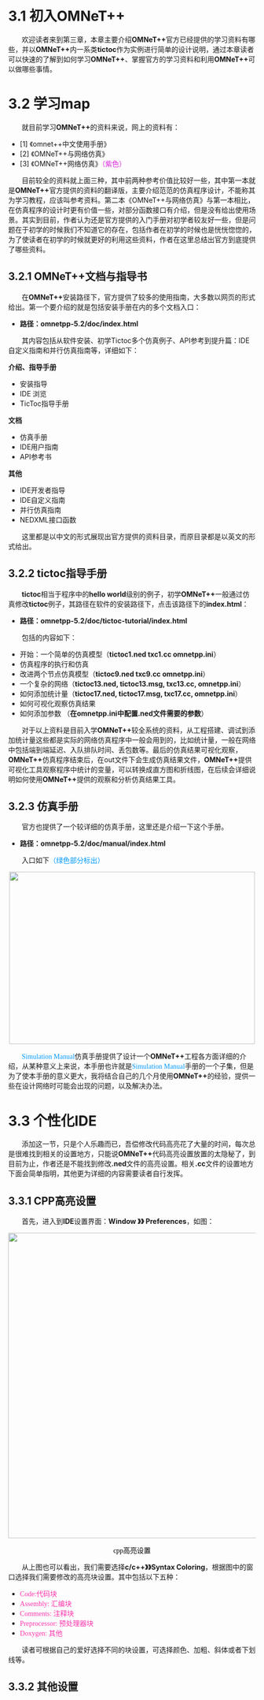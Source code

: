 
# 3.1 初入OMNeT++
&#160; &#160; &#160; &#160;欢迎读者来到第三章，本章主要介绍<b>OMNeT++</b>官方已经提供的学习资料有哪些，并以<b>OMNeT++</b>内一系类<b>tictoc</b>作为实例进行简单的设计说明，通过本章读者可以快速的了解到如何学习<b>OMNeT++</b>、掌握官方的学习资料和利用<b>OMNeT++</b>可以做哪些事情。


# 3.2 学习map
&#160; &#160; &#160; &#160;就目前学习<b>OMNeT++</b>的资料来说，网上的资料有：
- [1] 《omnet++中文使用手册》
- [2] 《OMNeT++与网络仿真》
- [3] 《OMNeT++网络仿真》<font color="#DD22DD" face="黑体">（紫色）</font> </br>

&#160; &#160; &#160; &#160;目前较全的资料就上面三种，其中前两种参考价值比较好一些，其中第一本就是<b>OMNeT++</b>官方提供的资料的翻译版，主要介绍范范的仿真程序设计，不能称其为学习教程，应该叫参考资料。第二本《OMNeT++与网络仿真》与第一本相比，在仿真程序的设计时更有价值一些，对部分函数接口有介绍，但是没有给出使用场景。其实到目前，作者认为还是官方提供的入门手册对初学者较友好一些，但是问题在于初学的时候我们不知道它的存在，包括作者在初学的时候也是恍恍惚惚的，为了使读者在初学的时候就更好的利用这些资料，作者在这里总结出官方到底提供了哪些资料。


## 3.2.1 OMNeT++文档与指导书
&#160; &#160; &#160; &#160;在<b>OMNeT++</b>安装路径下，官方提供了较多的使用指南，大多数以网页的形式给出。第一个要介绍的就是包括安装手册在内的多个文档入口：

- **路径：omnetpp-5.2/doc/index.html**

&#160; &#160; &#160; &#160;其内容包括从软件安装、初学Tictoc多个仿真例子、API参考到提升篇：IDE自定义指南和并行仿真指南等，详细如下：

**介绍、指导手册**
- 安装指导
- IDE 浏览
- TicToc指导手册

**文档**
- 仿真手册
- IDE用户指南
- API参考书

**其他**
- IDE开发者指导
- IDE自定义指南
- 并行仿真指南
- NEDXML接口函数

&#160; &#160; &#160; &#160;这里都是以中文的形式展现出官方提供的资料目录，而原目录都是以英文的形式给出。

## 3.2.2 tictoc指导手册
&#160; &#160; &#160; &#160;**tictoc**相当于程序中的**hello world**级别的例子，初学<b>OMNeT++</b>一般通过仿真修改**tictoc**例子，其路径在软件的安装路径下，点击该路径下的**index.html**：
- **路径：omnetpp-5.2/doc/tictoc-tutorial/index.html** </br>

&#160; &#160; &#160; &#160;包括的内容如下：
-  开始：一个简单的仿真模型（**tictoc1.ned txc1.cc omnetpp.ini**）
-  仿真程序的执行和仿真
-  改进两个节点仿真模型（**tictoc9.ned txc9.cc omnetpp.ini**）
-  一个复杂的网络（**tictoc13.ned, tictoc13.msg, txc13.cc, omnetpp.ini**）
-  如何添加统计量（**tictoc17.ned, tictoc17.msg, txc17.cc, omnetpp.ini**）
-  如何可视化观察仿真结果
-  如何添加参数 （**在omnetpp.ini中配置.ned文件需要的参数**）</br>

&#160; &#160; &#160; &#160;对于以上资料是目前入学<b>OMNeT++</b>较全系统的资料，从工程搭建、调试到添加统计量这些都是实际的网络仿真程序中一般会用到的，比如统计量，一般在网络中包括端到端延迟、入队排队时间、丢包数等。最后的仿真结果可视化观察，<b>OMNeT++</b>仿真程序结束后，在out文件下会生成仿真结果文件，<b>OMNeT++</b>提供可视化工具观察程序中统计的变量，可以转换成直方图和折线图，在后续会详细说明如何使用<b>OMNeT++</b>提供的观察和分析仿真结果工具。


## 3.2.3 仿真手册
&#160; &#160; &#160; &#160;官方也提供了一个较详细的仿真手册，这里还是介绍一下这个手册。

- **路径：omnetpp-5.2/doc/manual/index.html**

&#160; &#160; &#160; &#160;入口如下<font color="#0099FF" face="黑体">（绿色部分标出）</font>


<div align="center">

<img src="img/chapter3/图3-2-3-1.png" height="350" width="500" >

 </div>

 &#160; &#160; &#160; &#160;<font color="#0099FF" face="黑体">Simulation Manual</font>仿真手册提供了设计一个<b>OMNeT++</b>工程各方面详细的介绍，从某种意义上来说，本手册也许就是<font color="#0099FF" face="黑体">Simulation Manual</font>手册的一个子集，但是为了使本手册的意义更大，我将结合自己的几个月使用<b>OMNeT++</b>的经验，提供一些在设计网络时可能会出现的问题，以及解决办法。

# 3.3 个性化IDE

 &#160; &#160; &#160; &#160;添加这一节，只是个人乐趣而已，吾偿修改代码高亮花了大量的时间，每次总是很难找到相关的设置地方，只能说<b>OMNeT++</b>代码高亮设置放置的太隐秘了，到目前为止，作者还是不能找到修改<b>.ned</b>文件的高亮设置。相关<b>.cc</b>文件的设置地方下面会简单指明，其他更为详细的内容需要读者自行发挥。

 ## 3.3.1 CPP高亮设置

&#160; &#160; &#160; &#160;首先，进入到<b>IDE</b>设置界面：<b>Window 》》 Preferences</b>，如图：

<div align="center">

<img src="img/chapter3/图3-3-1.png" height="620" width="800" >

<font color="#00000" face="黑体">cpp高亮设置</font>

 </div>

&#160; &#160; &#160; &#160;从上图也可以看出，我们需要选择<b>c/c++》》Syntax Coloring</b>，根据图中的窗口选择我们需要修改的高亮块设置。其中包括以下五种：

- <font color="#FF33AD" face="黑体">Code:代码块</font>
- <font color="#FF33AD" face="黑体">Assembly: 汇编块</font>
- <font color="#FF33AD" face="黑体">Comments: 注释块</font>
- <font color="#FF33AD" face="黑体">Preprocessor: 预处理器块</font>
- <font color="#FF33AD" face="黑体">Doxygen: 其他</font>

&#160; &#160; &#160; &#160;读者可根据自己的爱好选择不同的块设置，可选择颜色、加粗、斜体或者下划线等。


 ## 3.3.2 其他设置
